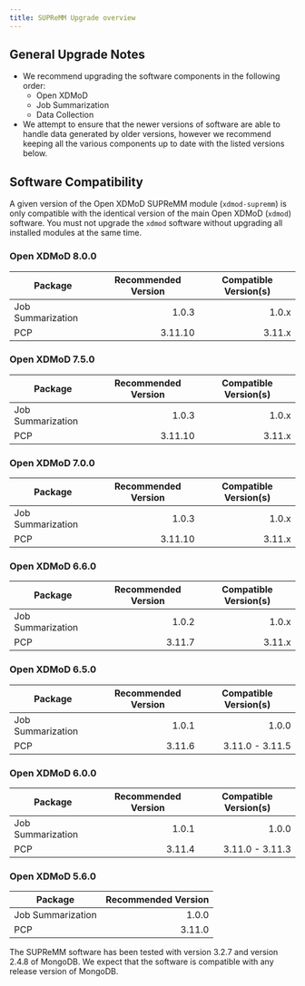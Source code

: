 ```yaml
---
title: SUPReMM Upgrade overview
---
```


General Upgrade Notes
---------------------

- We recommend upgrading the software components in the following order:
  - Open XDMoD
  - Job Summarization
  - Data Collection
- We attempt to ensure that the newer versions of software are able to handle
  data generated by older versions, however we recommend keeping all the
  various components up to date with the listed versions below.

Software Compatibility
----------------------

A given version of the Open XDMoD SUPReMM module (`xdmod-supremm`) is only
compatible with the identical version of the main  Open XDMoD (`xdmod`)
software. You must not upgrade the `xdmod` software without upgrading all
installed modules at the same time.

### Open XDMoD 8.0.0

<table>
<thead>
<tr>
<th>Package</th> <th>Recommended Version</th> <th>Compatible Version(s)</th>
</tr>
</thead>
<tbody>
<tr>
<td> Job Summarization </td><td align="right"> 1.0.3               </td><td align="right"> 1.0.x </td>
</tr>
<tr>
<td> PCP               </td><td align="right"> 3.11.10              </td><td align="right"> 3.11.x </td>
</tr>
</tbody>
</table>

### Open XDMoD 7.5.0

<table>
<thead>
<tr>
<th>Package</th> <th>Recommended Version</th> <th>Compatible Version(s)</th>
</tr>
</thead>
<tbody>
<tr>
<td> Job Summarization </td><td align="right"> 1.0.3               </td><td align="right"> 1.0.x </td>
</tr>
<tr>
<td> PCP               </td><td align="right"> 3.11.10              </td><td align="right"> 3.11.x </td>
</tr>
</tbody>
</table>

### Open XDMoD 7.0.0

<table>
<thead>
<tr>
<th>Package</th> <th>Recommended Version</th> <th>Compatible Version(s)</th>
</tr>
</thead>
<tbody>
<tr>
<td> Job Summarization </td><td align="right"> 1.0.3               </td><td align="right"> 1.0.x </td>
</tr>
<tr>
<td> PCP               </td><td align="right"> 3.11.10              </td><td align="right"> 3.11.x </td>
</tr>
</tbody>
</table>

### Open XDMoD 6.6.0

<table>
<thead>
<tr>
<th>Package</th> <th>Recommended Version</th> <th>Compatible Version(s)</th>
</tr>
</thead>
<tbody>
<tr>
<td> Job Summarization </td><td align="right"> 1.0.2               </td><td align="right"> 1.0.x </td>
</tr>
<tr>
<td> PCP               </td><td align="right"> 3.11.7              </td><td align="right"> 3.11.x </td>
</tr>
</tbody>
</table>

### Open XDMoD 6.5.0

<table>
<thead>
<tr>
<th>Package</th> <th>Recommended Version</th> <th>Compatible Version(s)</th>
</tr>
</thead>
<tbody>
<tr>
<td> Job Summarization </td><td align="right"> 1.0.1               </td><td align="right"> 1.0.0 </td>
</tr>
<tr>
<td> PCP               </td><td align="right"> 3.11.6              </td><td align="right"> 3.11.0 - 3.11.5 </td>
</tr>
</tbody>
</table>


### Open XDMoD 6.0.0

<table>
<thead>
<tr>
<th>Package</th> <th>Recommended Version</th> <th>Compatible Version(s)</th>
</tr>
</thead>
<tbody>
<tr>
<td> Job Summarization </td><td align="right"> 1.0.1               </td><td align="right"> 1.0.0 </td>
</tr>
<tr>
<td> PCP               </td><td align="right"> 3.11.4              </td><td align="right"> 3.11.0 - 3.11.3 </td>
</tr>
</tbody>
</table>

### Open XDMoD 5.6.0


<table>
<thead>
<tr>
<th>Package</th> <th>Recommended Version</th>
</tr>
</thead>
<tbody>
<tr>
<td> Job Summarization </td><td align="right"> 1.0.0  </td>
</tr>
<tr>
<td> PCP               </td><td align="right"> 3.11.0 </td>
</tr>
</tbody>
</table>

The SUPReMM software has been tested with version 3.2.7 and version 2.4.8 of
MongoDB. We expect that the software is compatible with any release version of
MongoDB.
